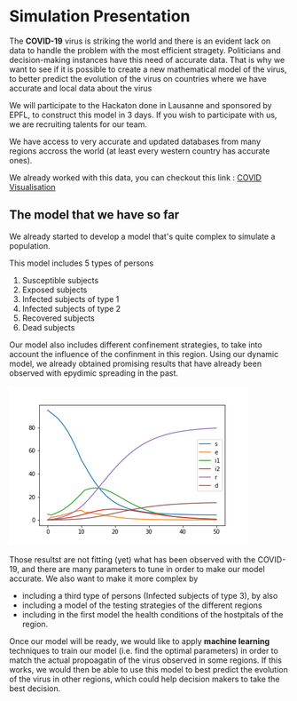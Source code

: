 # Simulation Presentation

The **COVID-19** virus is striking the world and there is an evident lack on data to handle the problem with the most efficient stragety. Politicians and decision-making instances have this need of accurate data. That is why we want to see if it is possible to create a new mathematical model of the virus, to better predict the evolution of the virus on countries where we have accurate and local data about the virus

We will participate to the Hackaton done in Lausanne and sponsored by EPFL, to construct this model in 3 days. If you wish to participate with us, we are recruiting talents for our team. 

We have access to very accurate and updated databases from many regions accross the world (at least every western country has accurate ones). 

We already worked with this data, you can checkout this link : [COVID Visualisation](README.md)

## The model that we have so far

We already started to develop a model that's quite complex to simulate a population. 

This model includes 5 types of persons
1. Susceptible subjects
2. Exposed subjects
3. Infected subjects of type 1
4. Infected subjects of type 2
5. Recovered subjects
6. Dead subjects

Our model also includes different confinement strategies, to take into account the influence of the confinment in this region. Using our dynamic model, we already obtained promising results that have already been observed with epydimic spreading in the past. 

![](./figures/sim.png)

Those resultst are not fitting (yet) what has been observed with the COVID-19, and there are many parameters to tune in order to make our model accurate. 
We also want to make it more complex by 
- including a third type of persons (Infected subjects of type 3), by also
- including a model of the testing strategies of the different regions
- including in the first model the health conditions of the hostpitals of the region. 

Once our model will be ready, we would like to apply **machine learning** techniques to train our model (i.e. find the optimal parameters) in order to match the actual propoagatin of the virus observed in some regions. If this works, we would then be able to use this model to best predict the evolution of the virus in other regions, which could help decision makers to take the best decision. 
